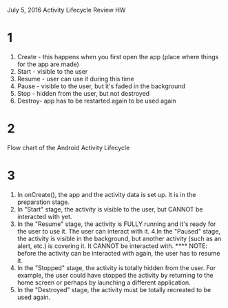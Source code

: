 July 5, 2016
Activity Lifecycle Review HW

# 1
1. Create - this happens when you first open the app (place where things for the app are made)
2. Start - visible to the user
3. Resume - user can use it during this time
4. Pause - visible to the user, but it's faded in the background
5. Stop - hidden from the user, but not destroyed
6. Destroy- app has to be restarted again to be used again

# 2
Flow chart of the Android Activity Lifecycle



# 3

1. In onCreate(), the app and the activity data is set up. It is in the preparation stage.
2. In "Start" stage, the activity is visible to the user, but CANNOT be interacted with yet.
3. In the "Resume" stage, the activity is FULLY running and it's ready for the user to use it. The user
can interact with it.
4.In the "Paused" stage, the activity is visible in the background, but another activity (such as an alert, etc.) is 
covering it. It CANNOT be interacted with. **** NOTE: before the activity can be interacted with again, the user
has to resume it.
5. In the "Stopped" stage, the activity is totally hidden from the user. For example, the user could have
stopped the activity by returning to the home screen or perhaps by launching a different application.
6. In the "Destroyed" stage, the activity must be totally recreated to be used again. 